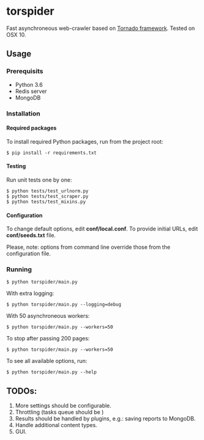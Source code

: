 # torspider

Fast asynchroneous web-crawler based on [Tornado framework](http://tornadoweb.org).
Tested on OSX 10.

## Usage

### Prerequisits

* Python 3.6
* Redis server
* MongoDB

### Installation

#### Required packages

To install required Python packages, run from the project root:

```
$ pip install -r requirements.txt
```

#### Testing

Run unit tests one by one:

```
$ python tests/test_urlnorm.py
$ python tests/test_scraper.py
$ python tests/test_mixins.py
```

#### Configuration

To change default options, edit **conf/local.conf**. To provide initial URLs,
edit **conf/seeds.txt** file.

Please, note: options from command line override those from the configuration file.


### Running

```
$ python torspider/main.py
```

With extra logging:

```
$ python torspider/main.py --logging=debug
```

With 50 asynchroneous workers:

```
$ python torspider/main.py --workers=50
```

To stop after passing 200 pages:

```
$ python torspider/main.py --workers=50
```

To see all available options, run:

```
$ python torspider/main.py --help
```


## TODOs:

1. More settings should be configurable.
1. Throttling (tasks queue should be )
1. Results should be handled by plugins, e.g.: saving reports to MongoDB.
1. Handle additional content types.
1. GUI.
